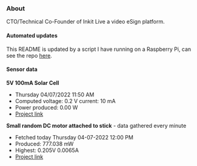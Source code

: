 ### About
CTO/Technical Co-Founder of Inkit Live a video eSign platform.

#### Automated updates
This README is updated by a script I have running on a Raspberry Pi, can see the repo [here](https://github.com/jdc-cunningham/raspi-git-repo-updater).

#### Sensor data
**5V 100mA Solar Cell**
- Thursday 04/07/2022 11:50 AM
- Computed voltage: 0.2 V current: 10 mA
- Power produced: 0.00 W
- [Project link](https://github.com/jdc-cunningham/raspisolarplotter)

**Small random DC motor attached to stick** - data gathered every minute
- Fetched today Thursday 04-07-2022 12:00 PM
- Produced: 777.038 mW
- Highest: 0.205V 0.0065A
- [Project link](https://github.com/jdc-cunningham/turbine-raspi)